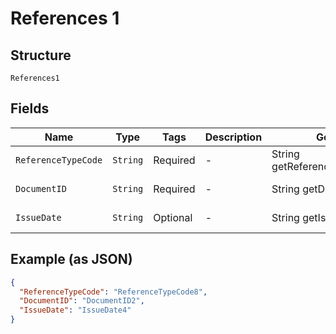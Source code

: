 
# References 1

## Structure

`References1`

## Fields

| Name | Type | Tags | Description | Getter | Setter |
|  --- | --- | --- | --- | --- | --- |
| `ReferenceTypeCode` | `String` | Required | - | String getReferenceTypeCode() | setReferenceTypeCode(String referenceTypeCode) |
| `DocumentID` | `String` | Required | - | String getDocumentID() | setDocumentID(String documentID) |
| `IssueDate` | `String` | Optional | - | String getIssueDate() | setIssueDate(String issueDate) |

## Example (as JSON)

```json
{
  "ReferenceTypeCode": "ReferenceTypeCode8",
  "DocumentID": "DocumentID2",
  "IssueDate": "IssueDate4"
}
```

